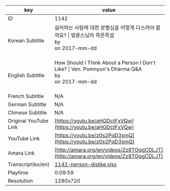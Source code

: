 |  key  |  value  |
|-------|---------|
| ID            | 1142 |
| Korean Subtitle | 싫어하는 사람에 대한 분별심을 어떻게 다스려야 할까요? \| 법륜스님의 즉문즉설<br>by <br>on 2017-mm-dd<br><br>|
| English Subtitle | How Should I Think About a Person I Don't Like?  \| Ven. Pomnyun's Dharma Q&A<br>by <br>on 2017-mm-dd<br><br>|
| French Subtitle | N/A |
| German Subtitle | N/A |
| Chinese Subtitle | N/A |
| Original YouTube Link  | [https://youtu.be/aHGDctFxVQw](https://youtu.be/aHGDctFxVQw) |
| YouTube Link  | [https://youtu.be/z0s2PqD3smQ](https://youtu.be/z0s2PqD3smQ) |
| Amara Link    | [http://amara.org/en/videos/Zz8TOqgCDLJT](http://amara.org/en/videos/Zz8TOqgCDLJT) |
| Transcript(ko/en) | [1142-person-dislike.xlsx](https://github.com/jungtosociety/dharma-qna/raw/master/sub/1142/1142-person-dislike.xlsx) |
| Playtime | 0:09:59 |
| Resolution | 1280x720|
